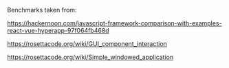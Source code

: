 Benchmarks taken from:

https://hackernoon.com/javascript-framework-comparison-with-examples-react-vue-hyperapp-97f064fb468d

https://rosettacode.org/wiki/GUI_component_interaction

https://rosettacode.org/wiki/Simple_windowed_application

